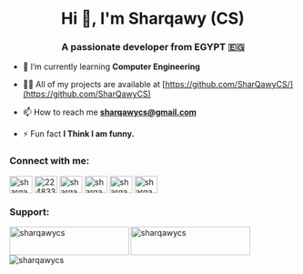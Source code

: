 <h1 align="center">Hi 👋, I'm Sharqawy (CS)</h1>
<h3 align="center">A passionate developer from EGYPT 🇪🇬</h3>

- 🌱 I’m currently learning **Computer Engineering**

- 👨‍💻 All of my projects are available at [https://github.com/SharQawyCS/](https://github.com/SharQawyCS)

- 📫 How to reach me **sharqawycs@gmail.com**

- ⚡ Fun fact **I Think I am funny.**

<h3 align="left">Connect with me:</h3>
<p align="left">
<!-- <a href="https://codepen.io/sharqawycs" target="blank"><img align="center" src="https://raw.githubusercontent.com/rahuldkjain/github-profile-readme-generator/master/src/images/icons/Social/codepen.svg" alt="sharqawycs" height="30" width="40" /></a>
<a href="https://dev.to/sharqawycs" target="blank"><img align="center" src="https://raw.githubusercontent.com/rahuldkjain/github-profile-readme-generator/master/src/images/icons/Social/devto.svg" alt="sharqawycs" height="30" width="40" /></a>
<a href="https://twitter.com/sharqawycs" target="blank"><img align="center" src="https://raw.githubusercontent.com/rahuldkjain/github-profile-readme-generator/master/src/images/icons/Social/twitter.svg" alt="sharqawycs" height="30" width="40" /></a> -->
<a href="https://linkedin.com/in/sharqawycs" target="blank"><img align="center" src="https://raw.githubusercontent.com/rahuldkjain/github-profile-readme-generator/master/src/images/icons/Social/linked-in-alt.svg" alt="sharqawycs" height="30" width="40" /></a>
<a href="https://stackoverflow.com/users/22483336" target="blank"><img align="center" src="https://raw.githubusercontent.com/rahuldkjain/github-profile-readme-generator/master/src/images/icons/Social/stack-overflow.svg" alt="22483336" height="30" width="40" /></a>
<a href="https://fb.com/sharqawycs" target="blank"><img align="center" src="https://raw.githubusercontent.com/rahuldkjain/github-profile-readme-generator/master/src/images/icons/Social/facebook.svg" alt="sharqawycs" height="30" width="40" /></a>
<!-- <a href="https://medium.com/@sharqawycs" target="blank"><img align="center" src="https://raw.githubusercontent.com/rahuldkjain/github-profile-readme-generator/master/src/images/icons/Social/medium.svg" alt="@sharqawycs" height="30" width="40" /></a>
<a href="https://www.youtube.com/c/sharqawycs" target="blank"><img align="center" src="https://raw.githubusercontent.com/rahuldkjain/github-profile-readme-generator/master/src/images/icons/Social/youtube.svg" alt="sharqawycs" height="30" width="40" /></a> -->
<!-- <a href="https://www.codechef.com/users/sharqawycs" target="blank"><img align="center" src="https://cdn.jsdelivr.net/npm/simple-icons@3.1.0/icons/codechef.svg" alt="sharqawycs" height="30" width="40" /></a>
<a href="https://codeforces.com/profile/sharqawycs" target="blank"><img align="center" src="https://raw.githubusercontent.com/rahuldkjain/github-profile-readme-generator/master/src/images/icons/Social/codeforces.svg" alt="sharqawycs" height="30" width="40" /></a> -->
<a href="https://www.leetcode.com/sharqawycs" target="blank"><img align="center" src="https://raw.githubusercontent.com/rahuldkjain/github-profile-readme-generator/master/src/images/icons/Social/leet-code.svg" alt="sharqawycs" height="30" width="40" /></a>
<a href="https://www.topcoder.com/members/sharqawycs" target="blank"><img align="center" src="https://raw.githubusercontent.com/rahuldkjain/github-profile-readme-generator/master/src/images/icons/Social/topcoder.svg" alt="sharqawycs" height="30" width="40" /></a>
<a href="https://discord.gg/sharqawycs" target="blank"><img align="center" src="https://raw.githubusercontent.com/rahuldkjain/github-profile-readme-generator/master/src/images/icons/Social/discord.svg" alt="sharqawycs" height="30" width="40" /></a>
</p>


<h3 align="left">Support:</h3>
<p><a href="https://www.buymeacoffee.com/sharqawycs"> <img align="left" src="https://cdn.buymeacoffee.com/buttons/v2/default-yellow.png" height="50" width="210" alt="sharqawycs" /></a><a href="https://ko-fi.com/sharqawycs"> <img align="left" src="https://cdn.ko-fi.com/cdn/kofi3.png?v=3" height="50" width="210" alt="sharqawycs" /></a></p><br><br>

<p><img align="center" src="https://github-readme-stats.vercel.app/api/top-langs?username=sharqawycs&show_icons=true&locale=en&layout=compact" alt="sharqawycs" /></p>
